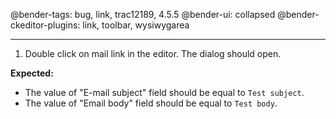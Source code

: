 @bender-tags: bug, link, trac12189, 4.5.5
@bender-ui: collapsed
@bender-ckeditor-plugins: link, toolbar, wysiwygarea

----

1. Double click on mail link in the editor. The dialog should open.

**Expected:**
* The value of "E-mail subject" field should be equal to `Test subject`.
* The value of "Email body" field should be equal to `Test body`.
